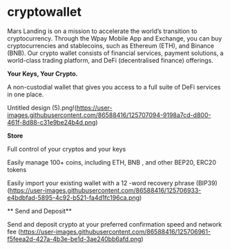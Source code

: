 # cryptowallet
Mars Landing is on a mission to accelerate the world’s transition to cryptocurrency. Through the Wpay Mobile App and Exchange, you can buy cryptocurrencies and stablecoins, such as Ethereum (ETH), and Binance (BNB). Our crypto wallet consists of financial services, payment solutions, a world-class trading platform, and DeFi (decentralised finance) offerings.

**Your Keys, Your Crypto.**

A non-custodial wallet that gives you access to a full suite of DeFi services in one place.

Untitled design (5).png!(https://user-images.githubusercontent.com/86588416/125707094-9198a7cd-d800-461f-8d88-c31e9be24b4d.png)


**Store**

Full control of your cryptos and your keys

Easily manage 100+ coins, including ETH, BNB , and other BEP20, ERC20 tokens

Easily import your existing wallet with a 12 -word recovery phrase (BIP39)
(https://user-images.githubusercontent.com/86588416/125706933-e4bdbfad-5895-4c92-b521-fa4d1fc196ca.png)

**
Send and Deposit**

Send and deposit crypto at your preferred confirmation speed and network fee
(https://user-images.githubusercontent.com/86588416/125706961-f5feea2d-427a-4b3e-be1d-3ae240bb6afd.png)
